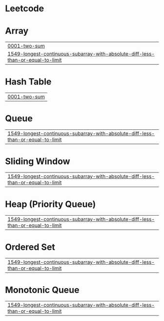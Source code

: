 # Leetcode


# Array
|  |
| ------- |
| [0001-two-sum](https://github.com/Kandariarjun07/Leetcode/tree/master/0001-two-sum) |
| [1549-longest-continuous-subarray-with-absolute-diff-less-than-or-equal-to-limit](https://github.com/Kandariarjun07/Leetcode/tree/master/1549-longest-continuous-subarray-with-absolute-diff-less-than-or-equal-to-limit) |
# Hash Table
|  |
| ------- |
| [0001-two-sum](https://github.com/Kandariarjun07/Leetcode/tree/master/0001-two-sum) |
# Queue
|  |
| ------- |
| [1549-longest-continuous-subarray-with-absolute-diff-less-than-or-equal-to-limit](https://github.com/Kandariarjun07/Leetcode/tree/master/1549-longest-continuous-subarray-with-absolute-diff-less-than-or-equal-to-limit) |
# Sliding Window
|  |
| ------- |
| [1549-longest-continuous-subarray-with-absolute-diff-less-than-or-equal-to-limit](https://github.com/Kandariarjun07/Leetcode/tree/master/1549-longest-continuous-subarray-with-absolute-diff-less-than-or-equal-to-limit) |
# Heap (Priority Queue)
|  |
| ------- |
| [1549-longest-continuous-subarray-with-absolute-diff-less-than-or-equal-to-limit](https://github.com/Kandariarjun07/Leetcode/tree/master/1549-longest-continuous-subarray-with-absolute-diff-less-than-or-equal-to-limit) |
# Ordered Set
|  |
| ------- |
| [1549-longest-continuous-subarray-with-absolute-diff-less-than-or-equal-to-limit](https://github.com/Kandariarjun07/Leetcode/tree/master/1549-longest-continuous-subarray-with-absolute-diff-less-than-or-equal-to-limit) |
# Monotonic Queue
|  |
| ------- |
| [1549-longest-continuous-subarray-with-absolute-diff-less-than-or-equal-to-limit](https://github.com/Kandariarjun07/Leetcode/tree/master/1549-longest-continuous-subarray-with-absolute-diff-less-than-or-equal-to-limit) |